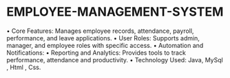 # EMPLOYEE-MANAGEMENT-SYSTEM
• Core Features: Manages employee records, attendance, payroll, performance, and leave applications. • User Roles: Supports admin, manager, and employee roles with specific access. • Automation and Notifications: • Reporting and Analytics: Provides tools to track performance, attendance and productivity. • Technology Used: Java, MySql , Html , Css.
